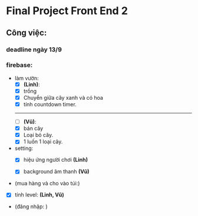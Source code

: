 # Final Project Front End 2


## Công việc:

### deadline ngày 13/9
### firebase:

- làm vườn:
  + [x] <b>(Linh)</b>:
  - [x] trồng
  - [x] Chuyển giữa cây xanh và có hoa
  - [x] tính countdown timer.
  -------
  + [ ] <b>(Vũ)</b>:
  - [x] bán cây
  - [x] Loại bỏ cây.
  - [x] 1 luốn 1 loại cây.

- setting:
  - [x] hiệu ứng người chơi <b>(Linh)</b>

  - [x] background âm thanh <b>(Vũ)</b>

- (mua hàng và cho vào túi:)


- [x] tính level: <b>(Linh, Vũ)</b>

- (đăng nhập: )

